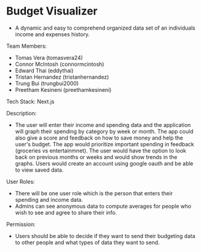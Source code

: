 # Budget Visualizer

* A dynamic and easy to comprehend organized data set of an individuals income and expenses history.

Team Members:
  * Tomas Vera (tomasvera24)
  * Connor McIntosh (connormcintosh)
  * Edward Thai (eddythai)
  * Tristan Hernandez (tristanhernandez)
  * Trung Bui (trungbui2000)
  * Preetham Kesineni (preethamkesineni)
  
Tech Stack: Next.js

Description:
  * The user will enter their income and spending data and the application will graph their spending by category by week or month. The app could also give a score and feedback on how to save money and help the user's budget. The app would prioritize important spending in feedback (groceries vs entertainmnet). The user would have the option to look back on previous months or weeks and would show trends in the graphs. Users would create an account using google oauth and be able to view saved data. 

User Roles:
  * There will be one user role which is the person that enters their spending and income data.
  * Admins can see anonymous data to compute averages for people who wish to see and agree to share their info.
  
Permission:
  * Users should be able to decide if they want to send their budgeting data to other people and what types of data they want to send.
 
